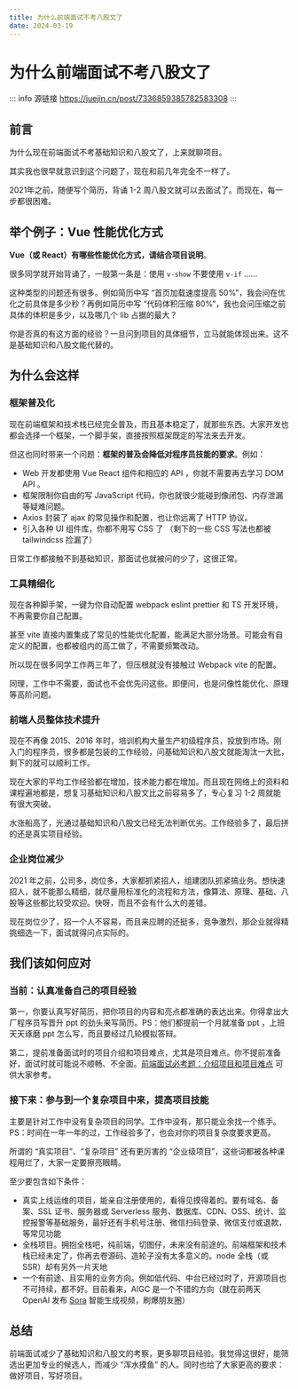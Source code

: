 ```yaml
---
title: 为什么前端面试不考八股文了
date: 2024-03-19
---
```


# 为什么前端面试不考八股文了

::: info 源链接
https://juejin.cn/post/7336859385782583308
:::



## 前言

为什么现在前端面试不考基础知识和八股文了，上来就聊项目。

其实我也很早就意识到这个问题了，现在和前几年完全不一样了。

2021年之前，随便写个简历，背诵 1-2 周八股文就可以去面试了。而现在，每一步都很困难。



## 举个例子：Vue 性能优化方式

**Vue（或 React）有哪些性能优化方式，请结合项目说明**。

很多同学就开始背诵了，一般第一条是：使用 `v-show` 不要使用 `v-if` ……

这种类型的问题还有很多。例如简历中写 “首页加载速度提高 50%”，我会问在优化之前具体是多少秒？再例如简历中写 “代码体积压缩 80%”，我也会问压缩之前具体的体积是多少，以及哪几个 lib 占据的最大？

你是否真的有这方面的经验？一旦问到项目的具体细节，立马就能体现出来。这不是基础知识和八股文能代替的。



## 为什么会这样

### 框架普及化

现在前端框架和技术栈已经完全普及，而且基本稳定了，就那些东西。大家开发也都会选择一个框架，一个脚手架，直接按照框架既定的写法来去开发。

但这也同时带来一个问题：**框架的普及会降低对程序员技能的要求**。例如：

- Web 开发都使用 Vue React 组件和相应的 API ，你就不需要再去学习 DOM API 。
- 框架限制你自由的写 JavaScript 代码，你也就很少能碰到像闭包、内存泄漏等疑难问题。
- Axios 封装了 ajax 的常见操作和配置，也让你远离了 HTTP 协议。
- 引入各种 UI 组件库，你都不用写 CSS 了 （剩下的一些 CSS 写法也都被 tailwindcss 捡漏了）

日常工作都接触不到基础知识，那面试也就被问的少了，这很正常。



### 工具精细化

现在各种脚手架，一键为你自动配置 webpack eslint prettier 和 TS 开发环境，不再需要你自己配置。

甚至 vite 直接内置集成了常见的性能优化配置，能满足大部分场景。可能会有自定义的配置，也都被组内的高工做了，不需要频繁改动。

所以现在很多同学工作两三年了，但压根就没有接触过 Webpack vite 的配置。

同理，工作中不需要，面试也不会优先问这些。即便问，也是问像性能优化、原理等高阶问题。



### 前端人员整体技术提升

现在不再像 2015、2016 年时，培训机构大量生产初级程序员，投放到市场。刚入门的程序员，很多都是包装的工作经验，问基础知识和八股文就能淘汰一大批，剩下的就可以顺利工作。

现在大家的平均工作经验都在增加，技术能力都在增加。而且现在网络上的资料和课程遍地都是，想复习基础知识和八股文比之前容易多了，专心复习 1-2 周就能有很大突破。

水涨船高了，光通过基础知识和八股文已经无法判断优劣。工作经验多了，最后拼的还是真实项目经验。



### 企业岗位减少

2021 年之前，公司多，岗位多，大家都抓紧招人，组建团队抓紧搞业务。想快速招人，就不能那么精细，就尽量用标准化的流程和方法，像算法、原理、基础、八股等这些都比较受欢迎。快呀，而且不会有什么大的差错。

现在岗位少了，招一个人不容易，而且来应聘的还挺多，竞争激烈，那企业就得精挑细选一下，面试就得问点实际的。



## 我们该如何应对

### 当前：认真准备自己的项目经验

第一，你要认真写好简历，把你项目的内容和亮点都准确的表达出来。你得拿出大厂程序员写晋升 ppt 的劲头来写简历。PS：他们都提前一个月就准备 ppt ，上班天天琢磨 ppt 怎么写，而且要经过几轮模拟答辩。

第二，提前准备面试时的项目介绍和项目难点，尤其是项目难点。你不提前准备好，面试时就可能说不顺畅、不全面。[前端面试必考题：介绍项目和项目难点](https://juejin.cn/post/7296404570949648434) 可供大家参考。



### 接下来：参与到一个复杂项目中来，提高项目技能

主要是针对工作中没有复杂项目的同学。工作中没有，那只能业余找一个练手。PS：时间在一年一年的过，工作经验多了，也会对你的项目复杂度要求更高。

所谓的 “真实项目”、“复杂项目” 还有更厉害的 “企业级项目”，这些词都被各种课程用烂了，大家一定要擦亮眼睛。

至少要包含如下条件：

- 真实上线运维的项目，能亲自注册使用的，看得见摸得着的。要有域名、备案、SSL 证书、服务器或 Serverless 服务、数据库、CDN、OSS、统计、监控报警等基础服务，最好还有手机号注册、微信扫码登录、微信支付或退款，等常见功能
- 全栈项目。拥抱全栈吧，纯前端，切图仔，未来没有前途的。前端框架和技术栈已经未定了，你再去卷源码、造轮子没有太多意义的。node 全栈（或 SSR）却有另外一片天地
- 一个有前途、且实用的业务方向。例如低代码、中台已经过时了，开源项目也不可持续，都不好。目前看来，AIGC 是一个不错的方向（就在前两天 OpenAI 发布 [Sora](https://link.juejin.cn?target=https%3A%2F%2Fopenai.com%2Fsora) 智能生成视频，刷爆朋友圈）



## 总结

前端面试减少了基础知识和八股文的考察，更多聊项目经验。我觉得这很好，能筛选出更加专业的候选人，而减少 “浑水摸鱼” 的人。同时也给了大家更高的要求：做好项目，写好项目。


